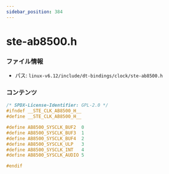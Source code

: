 ```yaml
---
sidebar_position: 384
---
```

# ste-ab8500.h

### ファイル情報

- パス: `linux-v6.12/include/dt-bindings/clock/ste-ab8500.h`

### コンテンツ

```h
/* SPDX-License-Identifier: GPL-2.0 */
#ifndef __STE_CLK_AB8500_H__
#define __STE_CLK_AB8500_H__

#define AB8500_SYSCLK_BUF2	0
#define AB8500_SYSCLK_BUF3	1
#define AB8500_SYSCLK_BUF4	2
#define AB8500_SYSCLK_ULP	3
#define AB8500_SYSCLK_INT	4
#define AB8500_SYSCLK_AUDIO	5

#endif

```
